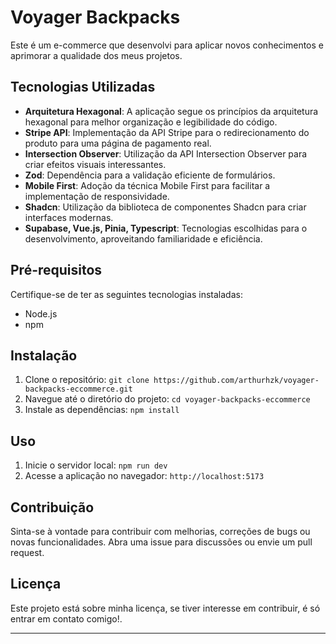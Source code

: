 # Voyager Backpacks

 Este é um e-commerce que desenvolvi para aplicar novos conhecimentos e aprimorar a qualidade dos meus projetos.

## Tecnologias Utilizadas

- **Arquitetura Hexagonal**: A aplicação segue os princípios da arquitetura hexagonal para melhor organização e legibilidade do código.
- **Stripe API**: Implementação da API Stripe para o redirecionamento do produto para uma página de pagamento real.
- **Intersection Observer**: Utilização da API Intersection Observer para criar efeitos visuais interessantes.
- **Zod**: Dependência para a validação eficiente de formulários.
- **Mobile First**: Adoção da técnica Mobile First para facilitar a implementação de responsividade.
- **Shadcn**: Utilização da biblioteca de componentes Shadcn para criar interfaces modernas.
- **Supabase, Vue.js, Pinia, Typescript**: Tecnologias escolhidas para o desenvolvimento, aproveitando familiaridade e eficiência.

## Pré-requisitos

Certifique-se de ter as seguintes tecnologias instaladas:

- Node.js
- npm


## Instalação

1. Clone o repositório: `git clone https://github.com/arthurhzk/voyager-backpacks-eccommerce.git`
2. Navegue até o diretório do projeto: `cd voyager-backpacks-eccommerce`
3. Instale as dependências: `npm install`


## Uso

1. Inicie o servidor local: `npm run dev`
2. Acesse a aplicação no navegador: `http://localhost:5173`

## Contribuição

Sinta-se à vontade para contribuir com melhorias, correções de bugs ou novas funcionalidades. Abra uma issue para discussões ou envie um pull request.

## Licença

Este projeto está sobre minha licença, se tiver interesse em contribuir, é só entrar em contato comigo!.

---


